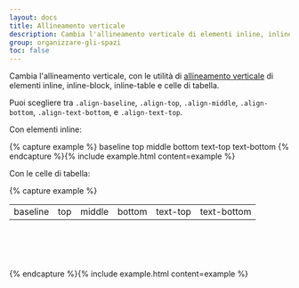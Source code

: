 ```yaml
---
layout: docs
title: Allineamento verticale
description: Cambia l'allineamento verticale di elementi inline, inline-block, inline-table e celle di tabella.
group: organizzare-gli-spazi
toc: false
---
```


Cambia l'allineamento verticale, con le utilità di [allineamento verticale](https://developer.mozilla.org/en-US/docs/Web/CSS/vertical-align)
di elementi inline, inline-block, inline-table e celle di tabella.

Puoi scegliere tra `.align-baseline`, `.align-top`, `.align-middle`, `.align-bottom`, `.align-text-bottom`, e `.align-text-top`.

Con elementi inline:

{% capture example %}
<span class="bg-primary text-white p-1 align-baseline">baseline</span>
<span class="bg-primary text-white p-1 align-top">top</span>
<span class="bg-primary text-white p-1 align-middle">middle</span>
<span class="bg-primary text-white p-1 align-bottom">bottom</span>
<span class="bg-primary text-white p-1 align-text-top">text-top</span>
<span class="bg-primary text-white p-1 align-text-bottom">text-bottom</span>
{% endcapture %}{% include example.html content=example %}

Con le celle di tabella:

{% capture example %}
<table style="height: 100px;" class="table table-bordered">
  <tbody>
    <tr>
      <td class="align-baseline">baseline</td>
      <td class="align-top">top</td>
      <td class="align-middle">middle</td>
      <td class="align-bottom">bottom</td>
      <td class="align-text-top">text-top</td>
      <td class="align-text-bottom">text-bottom</td>
    </tr>
  </tbody>
</table>
{% endcapture %}{% include example.html content=example %}
